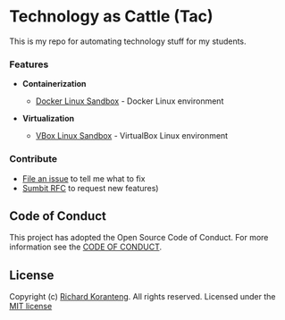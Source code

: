 # Technology as Cattle (Tac)  
This is my repo for automating technology stuff for my students.

### Features
* **Containerization**
  * [Docker Linux Sandbox](docker/linuxDocker.ps1) - Docker Linux environment

* **Virtualization**
  * [VBox Linux Sandbox](vbox/linuxVBox.ps1) - VirtualBox Linux environment

### Contribute
* [File an issue](#) to tell me what to fix
* [Sumbit RFC](#) to request new features)


## Code of Conduct
This project has adopted the Open Source Code of Conduct. For more information see the [CODE OF CONDUCT](CODE_OF_CONDUCT.md).

## License
Copyright (c) [Richard Koranteng](#). All rights reserved.
Licensed under the [MIT license](LICENSE.txt)
